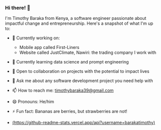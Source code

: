 ### Hi there! 👋

I'm Timothy Baraka from Kenya, a software engineer passionate about impactful change and entrepreneurship. Here's a snapshot of what I'm up to:

- 🔭 Currently working on:
  - Mobile app called First-Liners
  - Website called JustClimate, Nawiri: the trading company I work with

- 🌱 Currently learning data science and prompt engineering

- 👯 Open to collaboration on projects with the potential to impact lives

- 💬 Ask me about any software development project you need help with

- 📫 How to reach me: [timothybaraka39@gmail.com](mailto:timothybaraka39@gmail.com)

- 😄 Pronouns: He/him

- ⚡ Fun fact: Bananas are berries, but strawberries are not!
- [(https://github-readme-stats.vercel.app/api?username=barakatimothy)](https://github.com/barakatimothy/github-readme-stats)


